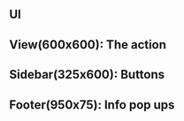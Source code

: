 

## UI
## View(600x600): The action
## Sidebar(325x600): Buttons
## Footer(950x75): Info pop ups
## 
## 
